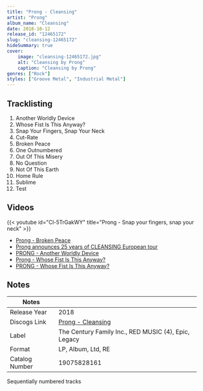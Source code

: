 ```yaml
---
title: "Prong - Cleansing"
artist: "Prong"
album_name: "Cleansing"
date: 2018-10-12
release_id: "12465172"
slug: "cleansing-12465172"
hideSummary: true
cover:
    image: "cleansing-12465172.jpg"
    alt: "Cleansing by Prong"
    caption: "Cleansing by Prong"
genres: ["Rock"]
styles: ["Groove Metal", "Industrial Metal"]
---
```


## Tracklisting
1. Another Worldly Device
2. Whose Fist Is This Anyway?
3. Snap Your Fingers, Snap Your Neck
4. Cut-Rate
5. Broken Peace
6. One Outnumbered
7. Out Of This Misery
8. No Question
9. Not Of This Earth
10. Home Rule
11. Sublime
12. Test

## Videos
{{< youtube id="Cl-5TrGakWY" title="Prong - Snap your fingers, snap your neck" >}}
- [Prong - Broken Peace](https://www.youtube.com/watch?v=TbTJIHqNmc8)
- [Prong announces 25 years of CLEANSING European tour](https://www.youtube.com/watch?v=YO6PZ49KFIo)
- [PRONG - Another Worldly Device](https://www.youtube.com/watch?v=Ud8hAKe_tYs)
- [Prong - Whose Fist Is This Anyway?](https://www.youtube.com/watch?v=SLya_k_lQL0)
- [PRONG - Whose Fist Is This Anyway?](https://www.youtube.com/watch?v=v49Hve4GvOo)


## Notes

| Notes          |             |
| ---------------| ----------- |
| Release Year   | 2018 |
| Discogs Link   | [Prong - Cleansing](https://www.discogs.com/release/12465172-Prong-Cleansing) |
| Label          | The Century Family Inc., RED MUSIC (4), Epic, Legacy |
| Format         | LP, Album, Ltd, RE |
| Catalog Number | 19075828161 |

Sequentially numbered tracks

